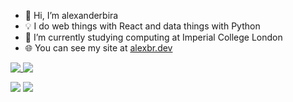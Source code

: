 - 👋 Hi, I’m alexanderbira
- 💡 I do web things with React and data things with Python
- 🌱 I’m currently studying computing at Imperial College London
- 🌐 You can see my site at <a href="https://www.alexbr.dev" target="_blank">alexbr.dev</a>

<a href="#">
  <img align="top" src="https://github-readme-stats.vercel.app/api?username=alexanderbira&theme=transparent&hide=issues,contribs&count_private=true&show_icons=true&hide_rank=true&hide_border=true&include_all_commits=true" />
</a>
<a href="#">
  <img align="top"  src="https://github-readme-stats.vercel.app/api/top-langs/?username=alexanderbira&theme=transparent&layout=compact&hide=HTML,CSS&hide_border=true" />
</a>

[![](https://komarev.com/ghpvc/?username=alexanderbira&color=006aff)](#)
![](https://hit.yhype.me/github/profile?user_id=61094679)
